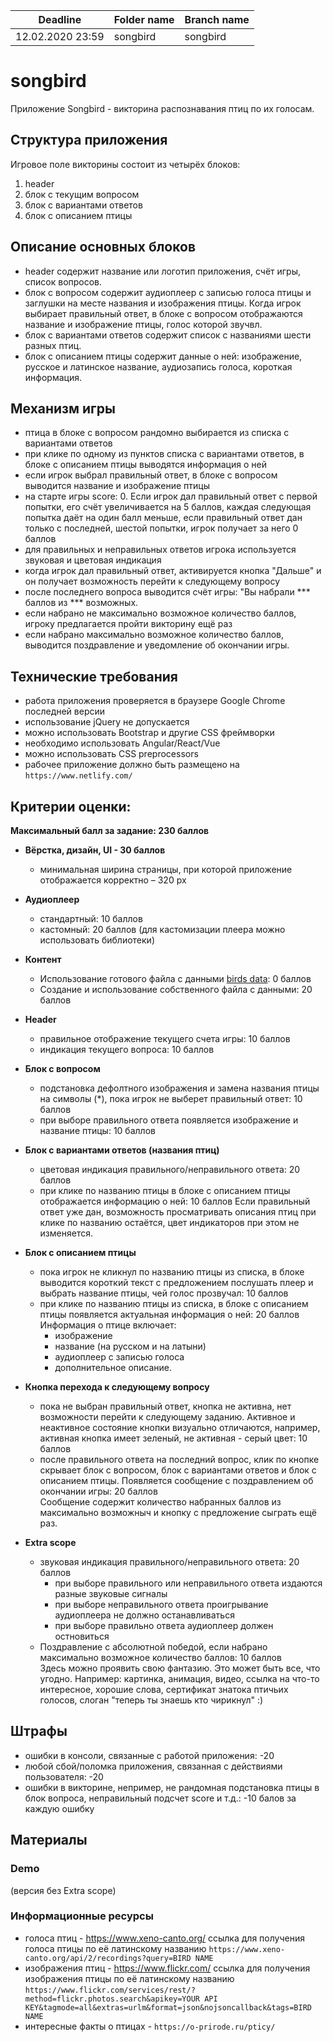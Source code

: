 | Deadline         | Folder name | Branch name |
| ---------------- | ----------- | ----------- |
| 12.02.2020 23:59 | songbird    | songbird    |

# songbird

Приложение Songbird - викторина распознавания птиц по их голосам.

## Структура приложения

Игровое поле викторины состоит из четырёх блоков: 
1. header
2. блок с текущим вопросом
3. блок с вариантами ответов
4. блок с описанием птицы

## Описание основных блоков

- header содержит название или логотип приложения, счёт игры, список вопросов.  
- блок с вопросом содержит аудиоплеер с записью голоса птицы и заглушки на месте названия и изображения птицы. Когда игрок выбирает правильный ответ, в блоке с вопросом отображаются название и изображение птицы, голос которой звучвл.  
- блок с вариантами ответов содержит список с названиями шести разных птиц.  
- блок с описанием птицы содержит данные о ней: изображение, русское и латинское название, аудиозапись голоса, короткая информация.

## Механизм игры

- птица в блоке с вопросом рандомно выбирается из списка с вариантами ответов
- при клике по одному из пунктов списка с вариантами ответов, в блоке с описанием птицы выводятся информация о ней
- если игрок выбрал правильный ответ, в блоке с вопросом выводится название и изображение птицы
- на старте игры score: 0. Если игрок дал правильный ответ с первой попытки, его счёт увеличивается на 5 баллов, каждая следующая попытка даёт на один балл меньше, если правильный ответ дан только с последней, шестой попытки, игрок получает за него 0 баллов
- для правильных и неправильных ответов игрока используется звуковая и цветовая индикация
- когда игрок дал правильный ответ, активируется кнопка "Дальше" и он получает возможность перейти к следующему вопросу
- после последнего вопроса выводится счёт игры: "Вы набрали *** баллов из *** возможных. 
- если набрано не максимально возможное количество баллов, игроку предлагается пройти викторину ещё раз
- если набрано максимально возможное количество баллов, выводится поздравление и уведомление об окончании игры.

## Технические требования
- работа приложения проверяется в браузере Google Chrome последней версии
- использование jQuery не допускается
- можно использовать Bootstrap и другие CSS фреймворки
- необходимо использовать Angular/React/Vue 
- можно использовать CSS preprocessors
- рабочее приложение должно быть размещено на `https://www.netlify.com/`

## Критерии оценки:
**Максимальный балл за задание: 230 баллов**  

- **Вёрстка, дизайн, UI - 30 баллов**
  - минимальная ширина страницы, при которой приложение отображается корректно – 320 рх
  
- **Аудиоплеер**
  - стандартный: 10 баллов
  - кастомный: 20 баллов (для кастомизации плеера можно использовать библиотеки)

- **Контент**
  - Использование готового файла с данными [birds data](songbird/birds.js): 0 баллов
  - Создание и использование собственного файла с данными: 20 баллов

- **Header**
  - правильное отображение текущего счета игры: 10 баллов
  - индикация текущего вопроса: 10 баллов
  
- **Блок с вопросом**
  - подстановка дефолтного изображения и замена названия птицы на символы (*), пока игрок не выберет правильный ответ: 10 баллов
  - при выборе правильного ответа появляется изображение и название птицы: 10 баллов

- **Блок с вариантами ответов (названия птиц)**
  - цветовая индикация правильного/неправильного ответа: 20 баллов
  - при клике по названию птицы в блоке с описанием птицы отображается информацию о ней: 10 баллов
  Если правильный ответ уже дан, возможность просматривать описания птиц при клике по названию остаётся, цвет индикаторов при этом не изменяется.

- **Блок с описанием птицы**
  - пока игрок не кликнул по названию птицы из списка, в блоке выводится короткий текст с предложением послушать плеер и выбрать название птицы, чей голос прозвучал: 10 баллов
  - при клике по названию птицы из списка, в блоке с описанием птицы появляется актуальная информация о ней: 20 баллов  
  Информация о птице включает:
    - изображение
    - название (на русском и на латыни)
    - аудиоплеер с записью голоса
    - дополнительное описание.
    
- **Кнопка перехода к следующему вопросу**
  - пока не выбран правильный ответ, кнопка не активна, нет возможности перейти к следующему заданию. Активное и неактивное состояние кнопки визуально отличаются, например, активная кнопка имеет зеленый, не активная - серый цвет: 10 баллов
  - после правильного ответа на последний вопрос, клик по кнопке скрывает блок с вопросом, блок с вариантами ответов и блок с описанием птицы. Появляется cообщение с поздравлением об окончании игры: 20 баллов  
  Сообщение содержит количество набранных баллов из максимально возможныч и кнопку с предложение сыграть ещё раз. 
  
- **Extra scope**
  - звуковая индикация правильного/неправильного ответа: 20 баллов  
    - при выборе правильного или неправильного ответа издаются разные звуковые сигналы
    - при выборе неправильного ответа проигрывание аудиоплеера не должно останавливаться
    - при выборе правильно ответа аудиоплеер должен остновиться
  - Поздравление с абсолютной победой, если набрано максимально возможное количество баллов: 10 баллов  
  Здесь можно проявить свою фантазию. Это может быть все, что угодно. Например:  картинка, анимация, видео, ссылка на что-то интересное, хорошие слова, сертификат знатока птичьих голосов, слоган "теперь ты знаешь кто чирикнул" :)

## Штрафы
- ошибки в консоли, связанные с работой приложения: -20  
- любой сбой/поломка приложения, связанная с действиями пользователя: -20
- ошибки в викторине, непример, не рандомная подстановка птицы в блок вопроса, неправильный подсчет score и т.д.: -10 балов за каждую ошибку

## Материалы

### Demo
[](https://birds-quiz.netlify.com/)(версия без Extra scope)

### Информационные ресурсы
- голоса птиц - https://www.xeno-canto.org/
ссылка для получения голоса птицы по её латинскому названию
`https://www.xeno-canto.org/api/2/recordings?query=BIRD NAME`
- изображения птиц - https://www.flickr.com/
ссылка для получения изображения птицы по её латинскому названию
`https://www.flickr.com/services/rest/?method=flickr.photos.search&apikey=YOUR API KEY&tagmode=all&extras=urlm&format=json&nojsoncallback&tags=BIRD NAME`
- интересные факты о птицах - `https://o-prirode.ru/pticy/`
